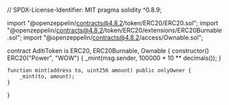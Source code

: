 // SPDX-License-Identifier: MIT
pragma solidity ^0.8.9;

import "@openzeppelin/contracts@4.8.2/token/ERC20/ERC20.sol";
import "@openzeppelin/contracts@4.8.2/token/ERC20/extensions/ERC20Burnable.sol";
import "@openzeppelin/contracts@4.8.2/access/Ownable.sol";

contract AditiToken is ERC20, ERC20Burnable, Ownable {
    constructor() ERC20("Power", "WOW") {
        _mint(msg.sender, 100000 * 10 ** decimals());
    }

    function mint(address to, uint256 amount) public onlyOwner {
        _mint(to, amount);
    }
}

